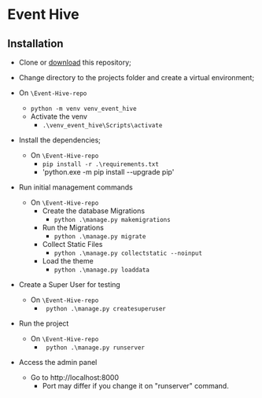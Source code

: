 # Event Hive
## Installation

 - Clone or [download](https://github.com/ArthurAugustinho/Event-Hive/archive/refs/heads/main.zip) this repository;

 - Change directory to the projects folder and create a virtual environment;
  - On `\Event-Hive-repo`
    - `python -m venv venv_event_hive`
    - Activate the venv
      - `.\venv_event_hive\Scripts\activate`

- Install the dependencies;
  - On `\Event-Hive-repo`
    - `pip install -r .\requirements.txt`
    - 'python.exe -m pip install --upgrade pip'

- Run initial management commands

  - On `\Event-Hive-repo`
    - Create the database Migrations
      - `python .\manage.py makemigrations` 
    - Run the Migrations
      - `python .\manage.py migrate`
    - Collect Static Files
      - `python .\manage.py collectstatic --noinput`
    - Load the theme
      - `python .\manage.py loaddata`

- Create a Super User for testing
  - On `\Event-Hive-repo`
    - ` python .\manage.py createsuperuser` 

- Run the project
  - On `\Event-Hive-repo`
    - ` python .\manage.py runserver`
- Access the admin panel
  - Go to http://localhost:8000
    - Port may differ if you change it on "runserver" command.
